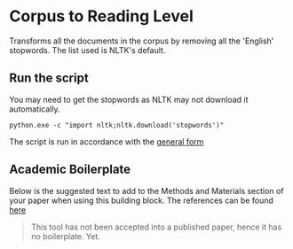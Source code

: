 # Corpus to Reading Level

Transforms all the documents in the corpus by removing all the 'English' stopwords.
The list used is NLTK's default.

## Run the script

You may need to get the stopwords as NLTK may not download it automatically.

```{shell}
python.exe -c "import nltk;nltk.download('stopwords')"
```

The script is run in accordance with the [general form](../README.md#scripts)

## Academic Boilerplate

Below is the suggested text to add to the Methods and Materials section of your paper when using this building block.
The references can be found [here](./references.bib)

> This tool has not been accepted into a published paper, hence it has no boilerplate.
> Yet.
